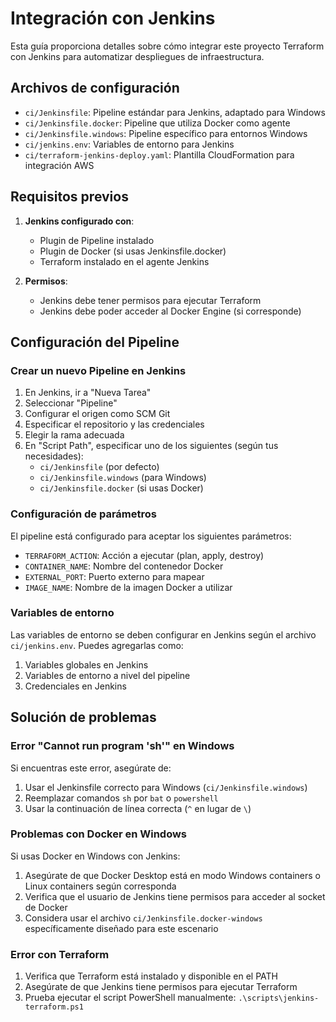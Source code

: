 # Integración con Jenkins

Esta guía proporciona detalles sobre cómo integrar este proyecto Terraform con Jenkins para automatizar despliegues de infraestructura.

## Archivos de configuración

- `ci/Jenkinsfile`: Pipeline estándar para Jenkins, adaptado para Windows
- `ci/Jenkinsfile.docker`: Pipeline que utiliza Docker como agente
- `ci/Jenkinsfile.windows`: Pipeline específico para entornos Windows
- `ci/jenkins.env`: Variables de entorno para Jenkins
- `ci/terraform-jenkins-deploy.yaml`: Plantilla CloudFormation para integración AWS

## Requisitos previos

1. **Jenkins configurado con**:
   - Plugin de Pipeline instalado
   - Plugin de Docker (si usas Jenkinsfile.docker)
   - Terraform instalado en el agente Jenkins

2. **Permisos**:
   - Jenkins debe tener permisos para ejecutar Terraform
   - Jenkins debe poder acceder al Docker Engine (si corresponde)

## Configuración del Pipeline

### Crear un nuevo Pipeline en Jenkins

1. En Jenkins, ir a "Nueva Tarea" 
2. Seleccionar "Pipeline"
3. Configurar el origen como SCM Git
4. Especificar el repositorio y las credenciales
5. Elegir la rama adecuada
6. En "Script Path", especificar uno de los siguientes (según tus necesidades):
   - `ci/Jenkinsfile` (por defecto)
   - `ci/Jenkinsfile.windows` (para Windows)
   - `ci/Jenkinsfile.docker` (si usas Docker)

### Configuración de parámetros

El pipeline está configurado para aceptar los siguientes parámetros:

- `TERRAFORM_ACTION`: Acción a ejecutar (plan, apply, destroy)
- `CONTAINER_NAME`: Nombre del contenedor Docker
- `EXTERNAL_PORT`: Puerto externo para mapear 
- `IMAGE_NAME`: Nombre de la imagen Docker a utilizar

### Variables de entorno

Las variables de entorno se deben configurar en Jenkins según el archivo `ci/jenkins.env`. Puedes agregarlas como:

1. Variables globales en Jenkins
2. Variables de entorno a nivel del pipeline
3. Credenciales en Jenkins

## Solución de problemas

### Error "Cannot run program 'sh'" en Windows

Si encuentras este error, asegúrate de:

1. Usar el Jenkinsfile correcto para Windows (`ci/Jenkinsfile.windows`)
2. Reemplazar comandos `sh` por `bat` o `powershell` 
3. Usar la continuación de línea correcta (`^` en lugar de `\`)

### Problemas con Docker en Windows

Si usas Docker en Windows con Jenkins:

1. Asegúrate de que Docker Desktop está en modo Windows containers o Linux containers según corresponda
2. Verifica que el usuario de Jenkins tiene permisos para acceder al socket de Docker
3. Considera usar el archivo `ci/Jenkinsfile.docker-windows` específicamente diseñado para este escenario

### Error con Terraform

1. Verifica que Terraform está instalado y disponible en el PATH
2. Asegúrate de que Jenkins tiene permisos para ejecutar Terraform
3. Prueba ejecutar el script PowerShell manualmente: `.\scripts\jenkins-terraform.ps1`

